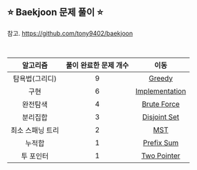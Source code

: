 ## ⭐️ Baekjoon 문제 풀이 ⭐️ 

참고. https://github.com/tony9402/baekjoon

<br>

| **알고리즘**   | **풀이 완료한 문제 개수** | **이동** |
|:-------------:|:-------------------:|:-------------:|
| 탐욕법(그리디) | 9 | [Greedy](https://github.com/yuuforest/Baekjoon/tree/main/python/%EA%B7%B8%EB%A6%AC%EB%94%94) |
| 구현 | 6 | [Implementation](https://github.com/yuuforest/Baekjoon/tree/main/python/%EA%B5%AC%ED%98%84) |
| 완전탐색 | 4 | [Brute Force](https://github.com/yuuforest/Baekjoon/tree/main/python/%EC%99%84%EC%A0%84%ED%83%90%EC%83%89) |
| 분리집합 | 3 | [Disjoint Set](https://github.com/yuuforest/Baekjoon/tree/main/python/%EB%B6%84%EB%A6%AC%EC%A7%91%ED%95%A9) |
| 최소 스패닝 트리 | 2 | [MST](https://github.com/yuuforest/Baekjoon/tree/main/python/%EC%B5%9C%EC%86%8C%20%EC%8A%A4%ED%8C%A8%EB%8B%9D%20%ED%8A%B8%EB%A6%AC) |
| 누적합 | 1 | [Prefix Sum](https://github.com/yuuforest/Baekjoon/tree/main/python/%EB%88%84%EC%A0%81%ED%95%A9) |
| 투 포인터 | 1 | [Two Pointer](https://github.com/yuuforest/Baekjoon/tree/main/python/%ED%88%AC%20%ED%8F%AC%EC%9D%B8%ED%84%B0) |
